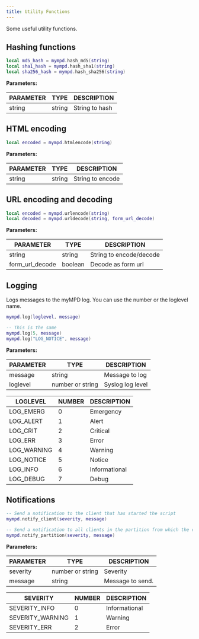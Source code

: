 ```yaml
---
title: Utility Functions
---
```


Some useful utility functions.

## Hashing functions

```lua
local md5_hash = mympd.hash_md5(string)
local sha1_hash = mympd.hash_sha1(string)
local sha256_hash = mympd.hash_sha256(string)
```

**Parameters:**

| PARAMETER | TYPE | DESCRIPTION |
| --------- | ---- | ----------- |
| string | string | String to hash |

## HTML encoding

```lua
local encoded = mympd.htmlencode(string)
```

**Parameters:**

| PARAMETER | TYPE | DESCRIPTION |
| --------- | ---- | ----------- |
| string | string | String to encode |

## URL encoding and decoding

```lua
local encoded = mympd.urlencode(string)
local decoded = mympd.urldecode(string, form_url_decode)
```

**Parameters:**

| PARAMETER | TYPE | DESCRIPTION |
| --------- | ---- | ----------- |
| string | string | String to encode/decode |
| form_url_decode | boolean | Decode as form url |

## Logging

Logs messages to the myMPD log. You can use the number or the loglevel name.

```lua
mympd.log(loglevel, message)

-- This is the same
mympd.log(5, message)
mympd.log("LOG_NOTICE", message)
```

**Parameters:**

| PARAMETER | TYPE | DESCRIPTION |
| --------- | ---- | ----------- |
| message | string | Message to log |
| loglevel | number or string | Syslog log level |

| LOGLEVEL | NUMBER | DESCRIPTION |
| -------- | ------ | ----------- |
| LOG_EMERG | 0 | Emergency |
| LOG_ALERT | 1 | Alert |
| LOG_CRIT | 2 | Critical |
| LOG_ERR | 3 | Error |
| LOG_WARNING | 4 | Warning |
| LOG_NOTICE | 5 | Notice |
| LOG_INFO | 6 | Informational |
| LOG_DEBUG | 7 | Debug |

## Notifications

```lua
-- Send a notification to the client that has started the script
mympd.notify_client(severity, message)

-- Send a notification to all clients in the partition from which the client started the script
mympd.notify_partition(severity, message)
```

**Parameters:**

| PARAMETER | TYPE | DESCRIPTION |
| --------- | ---- | ----------- |
| severity | number or string | Severity |
| message | string | Message to send. |

| SEVERITY | NUMBER | DESCRIPTION |
| -------- | ------ | ----------- |
| SEVERITY_INFO | 0 | Informational |
| SEVERITY_WARNING | 1 | Warning |
| SEVERITY_ERR | 2 | Error |

